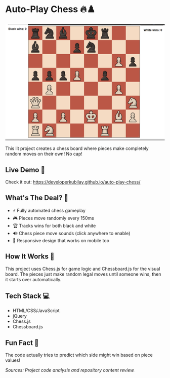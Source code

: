 # Auto-Play Chess 🔥♟️

![chess](https://raw.githubusercontent.com/DeveloperKubilay/auto-play-chess/refs/heads/main/image.png)

This lit project creates a chess board where pieces make completely random moves on their own! No cap! 

## Live Demo 👀
Check it out: https://developerkubilay.github.io/auto-play-chess/

## What's The Deal? 💯
- ⚡ Fully automated chess gameplay
- 🎮 Pieces move randomly every 150ms 
- 🏆 Tracks wins for both black and white
- 🔊 Chess piece move sounds (click anywhere to enable)
- 📱 Responsive design that works on mobile too

## How It Works 🤔
This project uses Chess.js for game logic and Chessboard.js for the visual board. The pieces just make random legal moves until someone wins, then it starts over automatically.

## Tech Stack 💻
- HTML/CSS/JavaScript
- jQuery
- Chess.js
- Chessboard.js

## Fun Fact 🧠
The code actually tries to predict which side might win based on piece values!

*Sources: Project code analysis and repository content review.*
